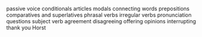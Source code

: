 passive voice
conditionals
articles
modals
connecting words
prepositions
comparatives and superlatives
phrasal verbs
irregular verbs
pronunciation
questions
subject verb agreement
disagreeing
offering opinions
interrupting
thank you Horst
